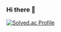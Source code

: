 ### Hi there 👋

[![Solved.ac Profile](http://mazassumnida.wtf/api/v2/generate_badge?boj=space55)](https://solved.ac/space55/)

<!--
**ParkSeolDev/ParkSeolDev** is a ✨ _special_ ✨ repository because its `README.md` (this file) appears on your GitHub profile.

Here are some ideas to get you started:

- 🔭 I’m currently working on ...
- 🌱 I’m currently learning ...
- 👯 I’m looking to collaborate on ...
- 🤔 I’m looking for help with ...
- 💬 Ask me about ...
- 📫 How to reach me: ...
- 😄 Pronouns: ...
- ⚡ Fun fact: ...
-->
